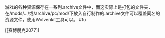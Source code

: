 游戏的各种资源保存在一系列.archive文件中，而这实际上是打包的文件夹，在/mods/.../或/archive/pc/mod/下放入自行制作的.archive文件可以覆盖同名的资源文件，使用Wolvenkit工具可以。
#fu

[[赛博朋克2077]]
